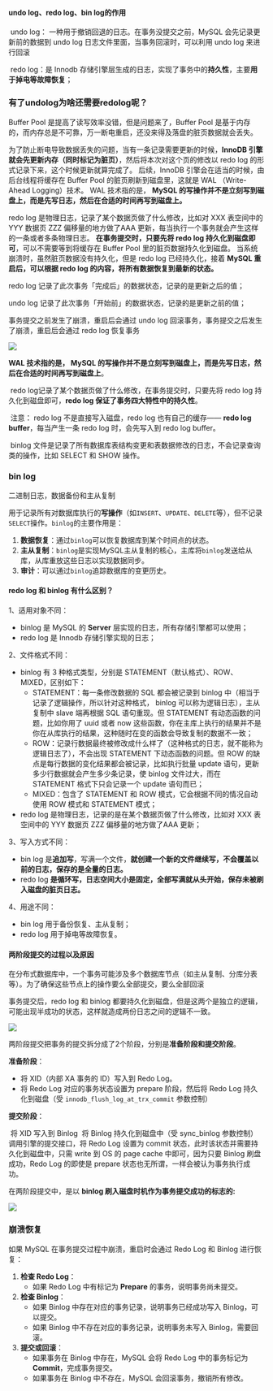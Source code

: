 #### undo log、redo log、bin log的作用

​	undo log： 一种用于撤销回退的日志。在事务没提交之前，MySQL 会先记录更新前的数据到 undo log 日志文件里面，当事务回滚时，可以利用 undo log 来进行回滚

​	redo log：是 Innodb 存储引擎层生成的日志，实现了事务中的**持久性**，主要**用于掉电等故障恢复**；

### 有了undolog为啥还需要redolog呢？

Buffer Pool 是提高了读写效率没错，但是问题来了，Buffer Pool 是基于内存的，而内存总是不可靠，万一断电重启，还没来得及落盘的脏页数据就会丢失。

为了防止断电导致数据丢失的问题，当有一条记录需要更新的时候，**InnoDB 引擎就会先更新内存（同时标记为脏页）**，然后将本次对这个页的修改以 redo log 的形式记录下来，这个时候更新就算完成了。 后续，InnoDB 引擎会在适当的时候，由后台线程将缓存在 Buffer Pool 的脏页刷新到磁盘里，这就是 WAL （Write-Ahead Logging）技术。 WAL 技术指的是， **MySQL 的写操作并不是立刻写到磁盘上，而是先写日志，然后在合适的时间再写到磁盘上。**

redo log 是物理日志，记录了某个数据页做了什么修改，比如对 XXX 表空间中的 YYY 数据页 ZZZ 偏移量的地方做了AAA 更新，每当执行一个事务就会产生这样的一条或者多条物理日志。 **在事务提交时，只要先将 redo log 持久化到磁盘即可**，可以不需要等到将缓存在 Buffer Pool 里的脏页数据持久化到磁盘。 当系统崩溃时，虽然脏页数据没有持久化，但是 redo log 已经持久化，接着 **MySQL 重启后，可以根据 redo log 的内容，将所有数据恢复到最新的状态。**

redo log 记录了此次事务「完成后」的数据状态，记录的是更新之后的值； 

undo log 记录了此次事务「开始前」的数据状态，记录的是更新之前的值；

事务提交之前发生了崩溃，重启后会通过 undo log 回滚事务，事务提交之后发生了崩溃，重启后会通过 redo log 恢复事务



![](D:\学习笔记\MySQL\picture\Snipaste_2025-03-17_01-57-58.png)

**WAL 技术指的是， MySQL 的写操作并不是立刻写到磁盘上，而是先写日志，然后在合适的时间再写到磁盘上**。

​	redo log记录了某个数据页做了什么修改，在事务提交时，只要先将 redo log 持久化到磁盘即可，**redo log 保证了事务四大特性中的持久性**。

​	注意： redo log 不是直接写入磁盘，redo log 也有自己的缓存—— **redo log buffer**，每当产生一条 redo log 时，会先写入到 redo log buffer。

​	binlog 文件是记录了所有数据库表结构变更和表数据修改的日志，不会记录查询类的操作，比如 SELECT 和 SHOW 操作。

### bin log

二进制日志，数据备份和主从复制

用于记录所有对数据库执行的**写操作**（如`INSERT`、`UPDATE`、`DELETE`等），但不记录`SELECT`操作。`binlog`的主要作用是：

1. **数据恢复**：通过`binlog`可以恢复数据库到某个时间点的状态。
2. **主从复制**：`binlog`是实现MySQL主从复制的核心，主库将`binlog`发送给从库，从库重放这些日志以实现数据同步。
3. **审计**：可以通过`binlog`追踪数据库的变更历史。

#### redo log 和 binlog 有什么区别？

1、适用对象不同：

- binlog 是 MySQL 的 **Server** 层实现的日志，所有存储引擎都可以使用；
- redo log 是 Innodb 存储引擎实现的日志；

2、文件格式不同：

- binlog 有 3 种格式类型，分别是 STATEMENT（默认格式）、ROW、 MIXED，区别如下：
  - STATEMENT：每一条修改数据的 SQL 都会被记录到 binlog 中（相当于记录了逻辑操作，所以针对这种格式， binlog 可以称为逻辑日志），主从复制中 slave 端再根据 SQL 语句重现。但 STATEMENT 有动态函数的问题，比如你用了 uuid 或者 now 这些函数，你在主库上执行的结果并不是你在从库执行的结果，这种随时在变的函数会导致复制的数据不一致；
  - ROW：记录行数据最终被修改成什么样了（这种格式的日志，就不能称为逻辑日志了），不会出现 STATEMENT 下动态函数的问题。但 ROW 的缺点是每行数据的变化结果都会被记录，比如执行批量 update 语句，更新多少行数据就会产生多少条记录，使 binlog 文件过大，而在 STATEMENT 格式下只会记录一个 update 语句而已；
  - MIXED：包含了 STATEMENT 和 ROW 模式，它会根据不同的情况自动使用 ROW 模式和 STATEMENT 模式；
- redo log 是物理日志，记录的是在某个数据页做了什么修改，比如对 XXX 表空间中的 YYY 数据页 ZZZ 偏移量的地方做了AAA 更新；

3、写入方式不同：

- bin log 是**追加写**，写满一个文件，**就创建一个新的文件继续写，不会覆盖以前的日志，保存的是全量的日志。**
- redo log **是循环写，日志空间大小是固定，全部写满就从头开始，保存未被刷入磁盘的脏页日志。**

4、用途不同：

- bin log 用于备份恢复、主从复制；
- redo log 用于掉电等故障恢复。

#### 两阶段提交的过程以及原因

在分布式数据库中，一个事务可能涉及多个数据库节点（如主从复制、分库分表等）。为了确保这些节点上的操作要么全部提交，要么全部回滚

事务提交后，redo log 和 binlog 都要持久化到磁盘，但是这两个是独立的逻辑，可能出现半成功的状态，这样就造成两份日志之间的逻辑不一致。

![](D:\学习笔记\MySQL\picture\Snipaste_2025-03-12_23-18-29.png)

两阶段提交把事务的提交拆分成了2个阶段，分别是**准备阶段和提交阶段**。

**准备阶段**：

- 将 XID（内部 XA 事务的 ID）写入到 Redo Log。
- 将 Redo Log 对应的事务状态设置为 prepare 阶段，然后将 Redo Log 持久化到磁盘（受 `innodb_flush_log_at_trx_commit` 参数控制）

**提交阶段**：

​	将 XID 写入到 Binlog
​	将 Binlog 持久化到磁盘中（受 sync_binlog 参数控制）
​	调用引擎的提交接口，将 Redo Log 设置为 commit 状态，此时该状态并需要持久化到磁盘中，只需 write 到 OS 的 page cache 中即可，因为只要 Binlog 刷盘成功，Redo Log 的即使是 prepare 状态也无所谓，一样会被认为事务执行成功。

在两阶段提交中，是以 **binlog 刷入磁盘时机作为事务提交成功的标志的:**

![](D:\学习笔记\场景题\pictures\Snipaste_2025-03-18_15-06-09.png)

### **崩溃恢复**

如果 MySQL 在事务提交过程中崩溃，重启时会通过 Redo Log 和 Binlog 进行恢复：

1. **检查 Redo Log**：
   - 如果 Redo Log 中有标记为 **Prepare** 的事务，说明事务尚未提交。
2. **检查 Binlog**：
   - 如果 Binlog 中存在对应的事务记录，说明事务已经成功写入 Binlog，可以提交。
   - 如果 Binlog 中不存在对应的事务记录，说明事务未写入 Binlog，需要回滚。
3. **提交或回滚**：
   - 如果事务在 Binlog 中存在，MySQL 会将 Redo Log 中的事务标记为 **Commit**，完成事务提交。
   - 如果事务在 Binlog 中不存在，MySQL 会回滚事务，撤销所有修改。